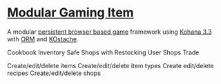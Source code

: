 # [Modular Gaming Item](http://www.modulargaming.com)

A modular [persistent browser based game](http://www.pbbg.org) framework using [Kohana 3.3](https://github.com/kohana/core) with [ORM](https://github.com/kohana/orm) and [KOstache](https://github.com/zombor/KOstache).

Cookbook
Inventory
Safe
Shops with Restocking
User Shops
Trade

Create/edit/delete items
Create/edit/delete item types
Create edit/delete recipes
Create/edit/delete shops
